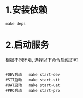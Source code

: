 

# 1.安装依赖

```
make deps
```



# 2.启动服务 


根据不同环境, 选择以下命令启动即可
```

#DEV启动   make start-dev
#SIT启动   make start-sit
#UAT启动   make start-uat
#PRO启动   make start-pro


```
 



